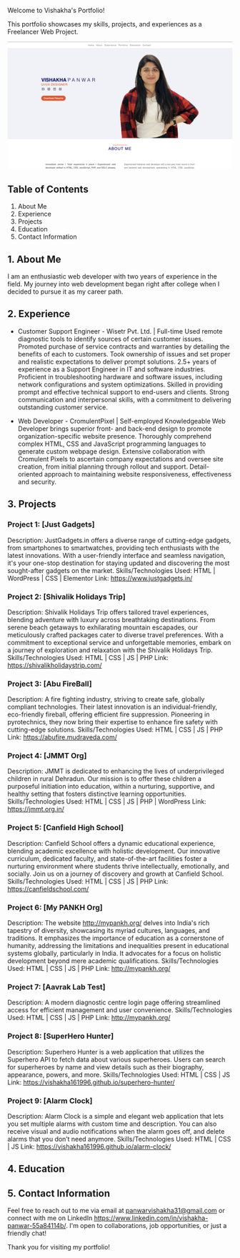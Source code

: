 Welcome to Vishakha's Portfolio!

This portfolio showcases my skills, projects, and experiences as a Freelancer Web Project.

![Screenshot](screenshot.png)

## Table of Contents

1. About Me
2. Experience
3. Projects
4. Education
5. Contact Information

## 1. About Me

I am an enthusiastic web developer with two years of experience in the field. My journey into web development began right after college when I decided to pursue it as my career path.

## 2. Experience

- Customer Support Engineer - Wisetr Pvt. Ltd. | Full-time
  Used remote diagnostic tools to identify sources of certain customer issues. Promoted purchase of service contracts and warranties by detailing the benefits of each to customers. Took ownership of issues and set proper and realistic expectations to deliver prompt solutions. 2.5+ years of experience as a Support Engineer in IT and software industries. Proficient in troubleshooting hardware and software issues, including network configurations and system optimizations. Skilled in providing prompt and effective technical support to end-users and clients. Strong communication and interpersonal skills, with a commitment to delivering outstanding customer service.  

- Web Developer - CromulentPixel | Self-employed
  Knowledgeable Web Developer brings superior front- and back-end design to promote organization-specific website presence. Thoroughly comprehend complex HTML, CSS and JavaScript programming languages to generate custom webpage design. Extensive collaboration with Cromulent Pixels to ascertain company expectations and oversee site creation, from initial planning through rollout and support. Detail-oriented approach to maintaining website responsiveness, effectiveness and security.

## 3. Projects

### Project 1: [Just Gadgets]

Description: JustGadgets.in offers a diverse range of cutting-edge gadgets, from smartphones to smartwatches, providing tech enthusiasts with the latest innovations. With a user-friendly interface and seamless navigation, it's your one-stop destination for staying updated and discovering the most sought-after gadgets on the market.
Skills/Technologies Used: HTML | WordPress | CSS | Elementor
Link: https://www.justgadgets.in/

### Project 2: [Shivalik Holidays Trip]

Description: Shivalik Holidays Trip offers tailored travel experiences, blending adventure with luxury across breathtaking destinations. From serene beach getaways to exhilarating mountain escapades, our meticulously crafted packages cater to diverse travel preferences. With a commitment to exceptional service and unforgettable memories, embark on a journey of exploration and relaxation with the Shivalik Holidays Trip.
Skills/Technologies Used: HTML | CSS | JS | PHP
Link: https://shivalikholidaystrip.com/

### Project 3: [Abu FireBall]

Description: A fire fighting industry, striving to create safe, globally compliant technologies. Their latest innovation is an individual-friendly, eco-friendly fireball, offering efficient fire suppression. Pioneering in pyrotechnics, they now bring their expertise to enhance fire safety with cutting-edge solutions.
Skills/Technologies Used: HTML | CSS | JS | PHP
Link: https://abufire.mudraveda.com/

### Project 4: [JMMT Org]

Description: JMMT is dedicated to enhancing the lives of underprivileged children in rural Dehradun. Our mission is to offer these children a purposeful initiation into education, within a nurturing, supportive, and healthy setting that fosters distinctive learning opportunities.
Skills/Technologies Used: HTML | CSS | JS | PHP | WordPress
Link: https://jmmt.org.in/

### Project 5: [Canfield High School]

Description: Canfield School offers a dynamic educational experience, blending academic excellence with holistic development. Our innovative curriculum, dedicated faculty, and state-of-the-art facilities foster a nurturing environment where students thrive intellectually, emotionally, and socially. Join us on a journey of discovery and growth at Canfield School.
Skills/Technologies Used: HTML | CSS | JS | PHP
Link: https://canfieldschool.com/

### Project 6: [My PANKH Org]

Description: The website http://mypankh.org/ delves into India's rich tapestry of diversity, showcasing its myriad cultures, languages, and traditions. It emphasizes the importance of education as a cornerstone of humanity, addressing the limitations and inequalities present in educational systems globally, particularly in India. It advocates for a focus on holistic development beyond mere academic qualifications.
Skills/Technologies Used: HTML | CSS | JS | PHP
Link: http://mypankh.org/

### Project 7: [Aavrak Lab Test]

Description: A modern diagnostic centre login page offering streamlined access for efficient management and user convenience.
Skills/Technologies Used: HTML | CSS | JS | PHP
Link: http://mypankh.org/

### Project 8: [SuperHero Hunter]

Description: Superhero Hunter is a web application that utilizes the Superhero API to fetch data about various superheroes. Users can search for superheroes by name and view details such as their biography, appearance, powers, and more.
Skills/Technologies Used: HTML | CSS | JS 
Link: https://vishakha161996.github.io/superhero-hunter/

### Project 9: [Alarm Clock]

Description: Alarm Clock is a simple and elegant web application that lets you set multiple alarms with custom time and description. You can also receive visual and audio notifications when the alarm goes off, and delete alarms that you don’t need anymore.
Skills/Technologies Used: HTML | CSS | JS
Link: https://vishakha161996.github.io/alarm-clock/

## 4. Education

## 5. Contact Information

Feel free to reach out to me via email at panwarvishakha31@gmail.com or connect with me on LinkedIn https://www.linkedin.com/in/vishakha-panwar-55a84114b/. I'm open to collaborations, job opportunities, or just a friendly chat!

Thank you for visiting my portfolio!